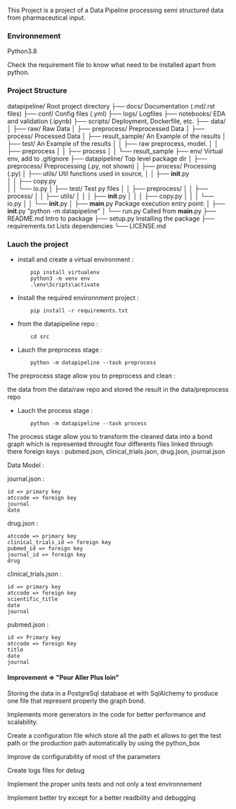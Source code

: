 This Project is a project of a Data Pipeline processing semi structured data from pharmaceutical input.


### Environnement ###
Python3.8

Check the requirement file to know what need to be installed apart from python.


### Project Structure 

datapipeline/						Root project directory
├── docs/                           Documentation (.md/.rst files)
├── conf/                        	Config files (.yml)
├── logs/                           Logfiles
├── notebooks/                      EDA and validation (.ipynb)
├── scripts/                        Deployment, Dockerfile, etc.
├── data/
│   ├── raw/                        Raw Data
│   ├── preprocess/                 Preprocessed Data
│   ├── process/     				Processed Data
│   ├── result_sample/     			An Example of the results
│   ├── test/     					An Example of the results
│   │   ├── raw                	preprocess, model. 
│   │   ├── preprocess
│   │   ├── process
│   │   └── result_sample
├── env/                         	Virtual env, add to .gitignore
├── datapipeline/                   Top level package dir
│   ├── preprocess/                 Preprocessing (.py, not shown)
│   ├── process/                    Processing (.py)
│   ├── utils/                      Util functions used in source,
│   │   ├── __init__.py              
│   │   ├── copy.py 					
│   │   └── io.py
│   ├── test/                     	Test py files
│   │   ├── preprocess/
│   │   ├── process/
│   │   ├── utils/
│   │   │   ├── __init__.py
│   │   │   ├── copy.py
│   │   │   └── io.py
│   │   └── __init__.py
│   ├── __main__.py                 Package execution entry point:
│   ├── __init__.py                 "python -m datapipeline"
│   └── run.py                      Called from __main__.py
├── README.md                       Intro to package
├── setup.py                        Installing the package
├── requirements.txt                Lists dependencies
└── LICENSE.md         

### Lauch the project ###


-	install and create a virtual environment :

			pip install virtualenv
			python3 -m venv env
			.\env\Scripts\activate

-	Install the required environnment project :
	
			pip install -r requirements.txt

	

-	from the datapipeline repo :

			cd src

-	Lauch the preprocess stage :
		
			python -m datapipeline --task preprocess

The preprocess stage allow you to preprocess and clean :


 the data from the data/raw repo and stored the result in the data/preprocess repo

-	Lauch the process stage :

			python -m datapipeline --task process

The process stage allow you to transform the cleaned data into a bond graph which is represented throught four differents files linked through there foreign keys :
  pubmed.json, clinical_trials.json, drug.json, journal.json

Data Model : 

journal.json :
	
	id => primary key
 	atccode => foreign key
 	journal
 	date

drug.json :
	
	atccode => primary key
	clinical_trials_id => foreign key
	pubmed_id => foreign key
	journal_id => foreign key
	drug


clinical_trials.json : 
	
	id => primary key
	atccode => foreign key
	scientific_title
	date
	journal

pubmed.json :
	
	id => Primary key 
	atccode => foreign Key
	title
	date
	journal

#### Improvement => "Pour Aller Plus loin" ###

Storing the data in a PostgreSql database et with SqlAlchemy to produce one file that represent properly the graph bond.

Implements more generators in the code for better performance and scalability.

Create a configuration file which store all the path et allows to get the test path or the production path automatically by using the python_box

Improve de configurability of most of the parameters

Create logs files for debug

Implement the proper units tests and not only a test environnement

Implement better try except for a better readbility and debugging

